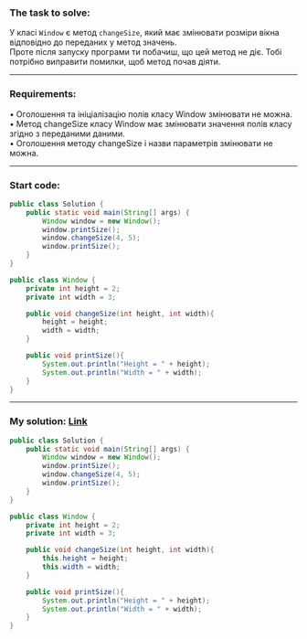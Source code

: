 ### **The task to solve:**  

У класі `Window` є метод `changeSize`, який має змінювати розміри вікна відповідно до переданих у метод значень.  
Проте після запуску програми ти побачиш, що цей метод не діє.   Тобі потрібно виправити помилки, щоб метод почав діяти.

---

### **Requirements:**  

• Оголошення та ініціалізацію полів класу Window змінювати не можна.  
• Метод changeSize класу Window має змінювати значення полів класу згідно з переданими даними.  
• Оголошення методу changeSize і назви параметрів змінювати не можна.

---

### **Start code:**  

```java
public class Solution {
    public static void main(String[] args) {
        Window window = new Window();
        window.printSize();
        window.changeSize(4, 5);
        window.printSize();
    }
}
```

```java
public class Window {
    private int height = 2;
    private int width = 3;

    public void changeSize(int height, int width){
        height = height;
        width = width;
    }

    public void printSize(){
        System.out.println("Height = " + height);
        System.out.println("Width = " + width);
    }
}
```

---

### **My solution: [Link](./src/)**  

```java
public class Solution {
    public static void main(String[] args) {
        Window window = new Window();
        window.printSize();
        window.changeSize(4, 5);
        window.printSize();
    }
}
```

```java
public class Window {
    private int height = 2;
    private int width = 3;

    public void changeSize(int height, int width){
        this.height = height;
        this.width = width;
    }

    public void printSize(){
        System.out.println("Height = " + height);
        System.out.println("Width = " + width);
    }
}
```
